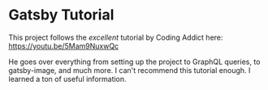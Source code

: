 # Gatsby Tutorial

This project follows the *excellent* tutorial by Coding Addict here: https://youtu.be/5Mam9NuxwQc

He goes over everything from setting up the project to GraphQL queries, to gatsby-image, and much more. I can't recommend this tutorial enough. I learned a ton of useful information.
